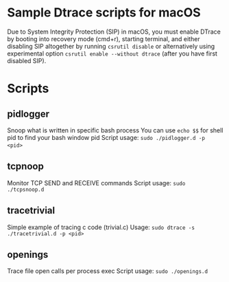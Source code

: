 # Sample Dtrace scripts for macOS

Due to System Integrity Protection (SIP) in macOS, you must enable DTrace by booting into recovery mode (cmd+r), starting terminal, and either disabling SIP altogether by running `csrutil disable` or alternatively using experimental option `csrutil enable --without dtrace` (after you have first disabled SIP).

# Scripts

## pidlogger
Snoop what is written in specific bash process
You can use `echo $$` for shell pid to find your bash window pid
Script usage: `sudo ./pidlogger.d -p <pid>`
  
## tcpnoop
Monitor TCP SEND and RECEIVE commands
Script usage: `sudo ./tcpsnoop.d`

## tracetrivial
Simple example of tracing c code (trivial.c)
Usage: `sudo dtrace -s ./tracetrivial.d -p <pid>`

## openings
Trace file open calls per process exec
Script usage: `sudo ./openings.d`
